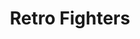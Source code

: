 ---
title: Retro Fighters
slug: retro-fighters
logo: '<path fill-rule="evenodd" d="m25 33v5h-15v5h10v4h-10v10h-10v-22h2v-2zm11 0v24h-9v-24zm28 0v5h-16v14h7v-5h-3v-4h12v14h-23v-2h-2v-20h2v-2zm12 0v10h5v-10h10v24h-10v-10h-5v10h-10v-24zm42 0v5h-8v19h-9v-19h-8v-5zm28 0v5h-16v5h8v4h-8v5h16v5h-23v-2h-2v-20h2v-2zm24 0v2h2v7h-2v5h3v10h-10v-10h-6v10h-9v-24zm30 0v5h-15v5h13v2h2v10h-2v2h-23v-5h15v-5h-13v-2h-2v-10h2v-2zm-38 4h-5v5h5zm-110-34v3h3v8h-3v5h3v10h-10v-11h-6v11h-10v-26zm32 0v6h-16v5h8v4h-8v6h16v5h-24v-2h-2v-21h2v-3zm29 0v6h-8v20h-10v-20h-8v-6zm55 0v3h2v21h-2v2h-22v-2h-2v-21h2v-3zm-29 0v3h3v8h-3v5h3v10h-10v-11h-6v11h-10v-26zm21 5h-5v15h5zm-115 0h-5v5h5zm86 0h-5v5h5z" />'
---